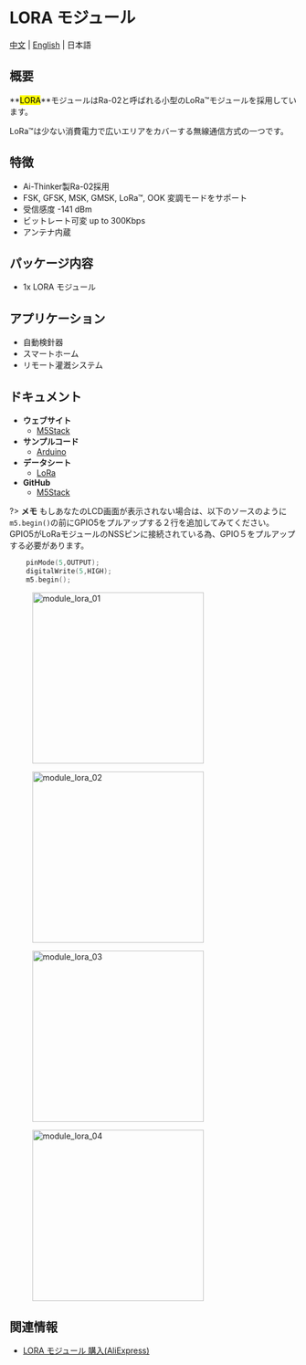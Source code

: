 # LORA モジュール

[中文](zh_CN/product_documents/modules/module_lora) | [English](en/product_documents/modules/module_lora) | 日本語

## 概要

**<mark>LORA</mark>**モジュールはRa-02と呼ばれる小型のLoRa™モジュールを採用しています。

LoRa™は少ない消費電力で広いエリアをカバーする無線通信方式の一つです。

## 特徴

- Ai-Thinker製Ra-02採用
- FSK, GFSK, MSK, GMSK, LoRa™, OOK 変調モードをサポート
- 受信感度 -141 dBm
- ビットレート可変 up to 300Kbps
- アンテナ内蔵

## パッケージ内容

- 1x LORA モジュール

## アプリケーション

- 自動検針器
- スマートホーム
- リモート灌漑システム

## ドキュメント

- **ウェブサイト**
  - [M5Stack](https://m5stack.com)
- **サンプルコード**
  - [Arduino](https://github.com/m5stack/M5Stack/tree/master/examples/Modules/Lora)
- **データシート**
  - [LoRa](http://wiki.ai-thinker.com/lora)
- **GitHub**
  - [M5Stack](https://github.com/m5stack/M5Stack)

?> **メモ** もしあなたのLCD画面が表示されない場合は、以下のソースのように``m5.begin()``の前にGPIO5をプルアップする２行を追加してみてください。GPIO5がLoRaモジュールのNSSピンに接続されている為、GPIO５をプルアップする必要があります。

```cpp
    pinMode(5,OUTPUT);
    digitalWrite(5,HIGH);
    m5.begin();
```

<figure>
  <img src="assets/img/product_pics/modules/module_lora_01.png" alt="module_lora_01" width="300px" height="300px">
</figure>
<figure>
  <img src="assets/img/product_pics/modules/module_lora_02.png" alt="module_lora_02" width="300px" height="300px">
</figure>
<figure>
  <img src="assets/img/product_pics/modules/module_lora_03.png" alt="module_lora_03" width="300px" height="300px">
</figure>
<figure>
  <img src="assets/img/product_pics/modules/module_lora_04.png" alt="module_lora_04" width="300px" height="300px">
</figure>

## 関連情報

- [LORA モジュール 購入(AliExpress)](https://www.aliexpress.com/store/product/M5Stack-lora-ESP32-diy-433-mhz-iot/3226069_32839736315.html)

